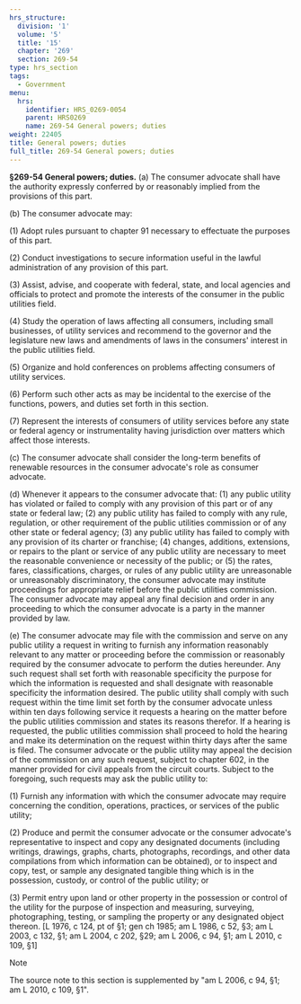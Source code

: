 ```yaml
---
hrs_structure:
  division: '1'
  volume: '5'
  title: '15'
  chapter: '269'
  section: 269-54
type: hrs_section
tags:
  - Government
menu:
  hrs:
    identifier: HRS_0269-0054
    parent: HRS0269
    name: 269-54 General powers; duties
weight: 22405
title: General powers; duties
full_title: 269-54 General powers; duties
---
```

**§269-54 General powers; duties.** (a) The consumer advocate shall have the authority expressly conferred by or reasonably implied from the provisions of this part.

(b) The consumer advocate may:

(1) Adopt rules pursuant to chapter 91 necessary to effectuate the purposes of this part.

(2) Conduct investigations to secure information useful in the lawful administration of any provision of this part.

(3) Assist, advise, and cooperate with federal, state, and local agencies and officials to protect and promote the interests of the consumer in the public utilities field.

(4) Study the operation of laws affecting all consumers, including small businesses, of utility services and recommend to the governor and the legislature new laws and amendments of laws in the consumers' interest in the public utilities field.

(5) Organize and hold conferences on problems affecting consumers of utility services.

(6) Perform such other acts as may be incidental to the exercise of the functions, powers, and duties set forth in this section.

(7) Represent the interests of consumers of utility services before any state or federal agency or instrumentality having jurisdiction over matters which affect those interests.

(c) The consumer advocate shall consider the long-term benefits of renewable resources in the consumer advocate's role as consumer advocate.

(d) Whenever it appears to the consumer advocate that: (1) any public utility has violated or failed to comply with any provision of this part or of any state or federal law; (2) any public utility has failed to comply with any rule, regulation, or other requirement of the public utilities commission or of any other state or federal agency; (3) any public utility has failed to comply with any provision of its charter or franchise; (4) changes, additions, extensions, or repairs to the plant or service of any public utility are necessary to meet the reasonable convenience or necessity of the public; or (5) the rates, fares, classifications, charges, or rules of any public utility are unreasonable or unreasonably discriminatory, the consumer advocate may institute proceedings for appropriate relief before the public utilities commission. The consumer advocate may appeal any final decision and order in any proceeding to which the consumer advocate is a party in the manner provided by law.

(e) The consumer advocate may file with the commission and serve on any public utility a request in writing to furnish any information reasonably relevant to any matter or proceeding before the commission or reasonably required by the consumer advocate to perform the duties hereunder. Any such request shall set forth with reasonable specificity the purpose for which the information is requested and shall designate with reasonable specificity the information desired. The public utility shall comply with such request within the time limit set forth by the consumer advocate unless within ten days following service it requests a hearing on the matter before the public utilities commission and states its reasons therefor. If a hearing is requested, the public utilities commission shall proceed to hold the hearing and make its determination on the request within thirty days after the same is filed. The consumer advocate or the public utility may appeal the decision of the commission on any such request, subject to chapter 602, in the manner provided for civil appeals from the circuit courts. Subject to the foregoing, such requests may ask the public utility to:

(1) Furnish any information with which the consumer advocate may require concerning the condition, operations, practices, or services of the public utility;

(2) Produce and permit the consumer advocate or the consumer advocate's representative to inspect and copy any designated documents (including writings, drawings, graphs, charts, photographs, recordings, and other data compilations from which information can be obtained), or to inspect and copy, test, or sample any designated tangible thing which is in the possession, custody, or control of the public utility; or

(3) Permit entry upon land or other property in the possession or control of the utility for the purpose of inspection and measuring, surveying, photographing, testing, or sampling the property or any designated object thereon. [L 1976, c 124, pt of §1; gen ch 1985; am L 1986, c 52, §3; am L 2003, c 132, §1; am L 2004, c 202, §29; am L 2006, c 94, §1; am L 2010, c 109, §1]

Note

The source note to this section is supplemented by "am L 2006, c 94, §1; am L 2010, c 109, §1".